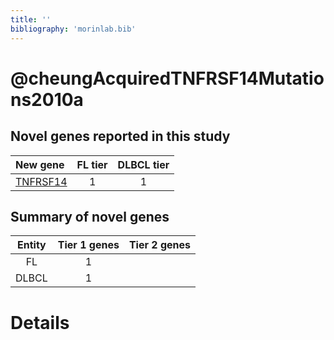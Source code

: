 ```yaml
---
title: ''
bibliography: 'morinlab.bib'
---
```


# @cheungAcquiredTNFRSF14Mutations2010a
## Novel genes reported in this study

|New gene|FL tier|DLBCL tier|
|:-|:-:|:-:|
|[TNFRSF14](TNFRSF14)|1 |1 |

## Summary of novel genes

|Entity| Tier 1 genes| Tier 2 genes|
|:-:|:-:|:-:|
|FL|1||
|DLBCL|1||

# Details

